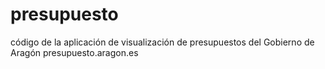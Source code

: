 presupuesto
===========

código de la aplicación de visualización de presupuestos del Gobierno de Aragón presupuesto.aragon.es
